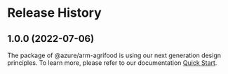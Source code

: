 # Release History
    
## 1.0.0 (2022-07-06)

The package of @azure/arm-agrifood is using our next generation design principles. To learn more, please refer to our documentation [Quick Start](https://aka.ms/js-track2-quickstart).
